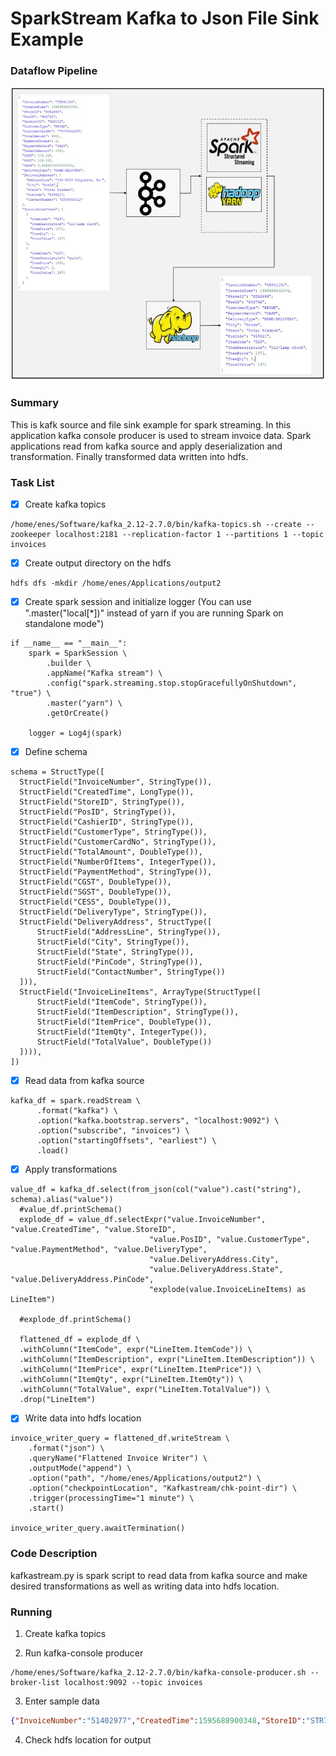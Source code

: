 # SparkStream Kafka to Json File Sink Example
### Dataflow Pipeline
![](pipeline.JPG)

### Summary

This is kafk source and file sink example for spark streaming. In this application kafka console producer is used to stream invoice data. Spark applications read from kafka source and apply deserialization and transformation. Finally transformed data written into hdfs.

### Task List

- [x] Create kafka topics
```
/home/enes/Software/kafka_2.12-2.7.0/bin/kafka-topics.sh --create --zookeeper localhost:2181 --replication-factor 1 --partitions 1 --topic invoices
```
- [x] Create output directory on the hdfs
```
hdfs dfs -mkdir /home/enes/Applications/output2
```
- [x] Create spark session and initialize logger (You can use ".master("local[*])" instead of yarn if you are running Spark on standalone mode")
```
if __name__ == "__main__":
    spark = SparkSession \
        .builder \
        .appName("Kafka stream") \
        .config("spark.streaming.stop.stopGracefullyOnShutdown", "true") \
        .master("yarn") \
        .getOrCreate()

    logger = Log4j(spark)
```
- [x] Define schema
```
schema = StructType([
  StructField("InvoiceNumber", StringType()),
  StructField("CreatedTime", LongType()),
  StructField("StoreID", StringType()),
  StructField("PosID", StringType()),
  StructField("CashierID", StringType()),
  StructField("CustomerType", StringType()),
  StructField("CustomerCardNo", StringType()),
  StructField("TotalAmount", DoubleType()),
  StructField("NumberOfItems", IntegerType()),
  StructField("PaymentMethod", StringType()),
  StructField("CGST", DoubleType()),
  StructField("SGST", DoubleType()),
  StructField("CESS", DoubleType()),
  StructField("DeliveryType", StringType()),
  StructField("DeliveryAddress", StructType([
      StructField("AddressLine", StringType()),
      StructField("City", StringType()),
      StructField("State", StringType()),
      StructField("PinCode", StringType()),
      StructField("ContactNumber", StringType())
  ])),
  StructField("InvoiceLineItems", ArrayType(StructType([
      StructField("ItemCode", StringType()),
      StructField("ItemDescription", StringType()),
      StructField("ItemPrice", DoubleType()),
      StructField("ItemQty", IntegerType()),
      StructField("TotalValue", DoubleType())
  ]))),
])
```
- [x] Read data from kafka source
```
kafka_df = spark.readStream \
      .format("kafka") \
      .option("kafka.bootstrap.servers", "localhost:9092") \
      .option("subscribe", "invoices") \
      .option("startingOffsets", "earliest") \
      .load()

```
- [x] Apply transformations
```
value_df = kafka_df.select(from_json(col("value").cast("string"), schema).alias("value"))
  #value_df.printSchema()
  explode_df = value_df.selectExpr("value.InvoiceNumber", "value.CreatedTime", "value.StoreID",
                               "value.PosID", "value.CustomerType", "value.PaymentMethod", "value.DeliveryType",
                               "value.DeliveryAddress.City",
                               "value.DeliveryAddress.State", "value.DeliveryAddress.PinCode",
                               "explode(value.InvoiceLineItems) as LineItem")

  #explode_df.printSchema()

  flattened_df = explode_df \
  .withColumn("ItemCode", expr("LineItem.ItemCode")) \
  .withColumn("ItemDescription", expr("LineItem.ItemDescription")) \
  .withColumn("ItemPrice", expr("LineItem.ItemPrice")) \
  .withColumn("ItemQty", expr("LineItem.ItemQty")) \
  .withColumn("TotalValue", expr("LineItem.TotalValue")) \
  .drop("LineItem")
```
- [x] Write data into hdfs location
```
invoice_writer_query = flattened_df.writeStream \
    .format("json") \
    .queryName("Flattened Invoice Writer") \
    .outputMode("append") \
    .option("path", "/home/enes/Applications/output2") \
    .option("checkpointLocation", "Kafkastream/chk-point-dir") \
    .trigger(processingTime="1 minute") \
    .start()

invoice_writer_query.awaitTermination()
```

### Code Description

kafkastream.py is spark script to read data from kafka source and make desired transformations as well as writing data into hdfs location.

### Running

1. Create kafka topics

2. Run kafka-console producer
```
/home/enes/Software/kafka_2.12-2.7.0/bin/kafka-console-producer.sh --broker-list localhost:9092 --topic invoices
```
3. Enter sample data
```json
{"InvoiceNumber":"51402977","CreatedTime":1595688900348,"StoreID":"STR7188","PosID":"POS956","CashierID":"OAS134","CustomerType":"PRIME","CustomerCardNo":"4629185211","TotalAmount":11114.0,"NumberOfItems":4,"PaymentMethod":"CARD","TaxableAmount":11114.0,"CGST":277.85,"SGST":277.85,"CESS":13.8925,"DeliveryType":"TAKEAWAY","InvoiceLineItems":[{"ItemCode":"458","ItemDescription":"Wine glass","ItemPrice":1644.0,"ItemQty":2,"TotalValue":3288.0},{"ItemCode":"283","ItemDescription":"Portable Lamps","ItemPrice":2236.0,"ItemQty":1,"TotalValue":2236.0},{"ItemCode":"498","ItemDescription":"Carving knifes","ItemPrice":1424.0,"ItemQty":2,"TotalValue":2848.0},{"ItemCode":"523","ItemDescription":"Oil-lamp clock","ItemPrice":1371.0,"ItemQty":2,"TotalValue":2742.0}]}
```
4. Check hdfs location for output
